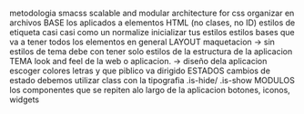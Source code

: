 metodologia smacss
scalable and modular architecture for css
organizar en archivos
    BASE
        los aplicados a elementos HTML (no clases, no ID) estilos de etiqueta
        casi casi como un normalize
        inicializar tus estilos
        estilos bases que va a tener todos los elementos en general
    LAYOUT
        maquetacion -> sin estilos de tema
        debe con tener solo estilos de la estructura de la aplicacion
    TEMA
        look and feel de la web o aplicacion. -> diseño dela aplicacion escoger colores letras y que piblico va dirigido
    ESTADOS
        cambios de estado debemos utilizar class con la tipografia .is-hide/ .is-show
    MODULOS
        los componentes que se repiten alo largo de la aplicacion
        botones, iconos, widgets